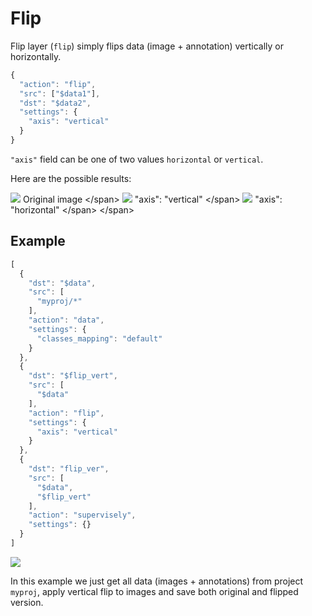 # Flip

Flip layer \(`flip`\) simply flips data \(image + annotation\) vertically or horizontally.

```javascript
{
  "action": "flip",
  "src": ["$data1"],
  "dst": "$data2",
  "settings": {
    "axis": "vertical"
  }
}
```

`"axis"` field can be one of two values `horizontal` or `vertical`.

Here are the possible results:

 ![](../../../.gitbook/assets/flip_001_orig.jpg) Original image &lt;/span&gt;  ![](../../../.gitbook/assets/flip_002_vert.jpg) "axis": "vertical" &lt;/span&gt;  ![](../../../.gitbook/assets/flip_003_hor.jpg) "axis": "horizontal" &lt;/span&gt; &lt;/span&gt;

## Example

```javascript
[
  {
    "dst": "$data",
    "src": [
      "myproj/*"
    ],
    "action": "data",
    "settings": {
      "classes_mapping": "default"
    }
  },
  {
    "dst": "$flip_vert",
    "src": [
      "$data"
    ],
    "action": "flip",
    "settings": {
      "axis": "vertical"
    }
  },
  {
    "dst": "flip_ver",
    "src": [
      "$data",
      "$flip_vert"
    ],
    "action": "supervisely",
    "settings": {}
  }
]
```

![](../../../.gitbook/assets/flip_004.png)

In this example we just get all data \(images + annotations\) from project `myproj`, apply vertical flip to images and save both original and flipped version.

